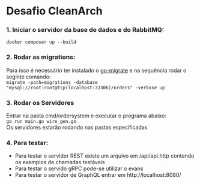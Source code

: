 # Desafio CleanArch

### 1. Iniciar o servidor da base de dados e do RabbitMQ:  
```docker composer up --build```
### 2. Rodar as migrations:  
Para isso é necessário ter instalado o [go-migrate](https://github.com/golang-migrate/migrate) e na sequência rodar o seginte comando:  
```migrate -path=migrations -database "mysql://root:root@tcp(localhost:33306)/orders" -verbose up```
### 3. Rodar os Servidores
Entrar na pasta cmd/ordersystem e executar o programa abaixo:  
```go run main.go wire_gen.go```   
Os servidores estarão rodando nas pastas especificadas
### 4. Para testar:
- Para testar o servidor REST existe um arquivo em /api/api.http contendo os exemplos de chamadas testáveis  
- Para testar o servido gRPC pode-se utilizar o evans  
- Para testar o servidor de GraphQL entrar em http://localhost:8080/
